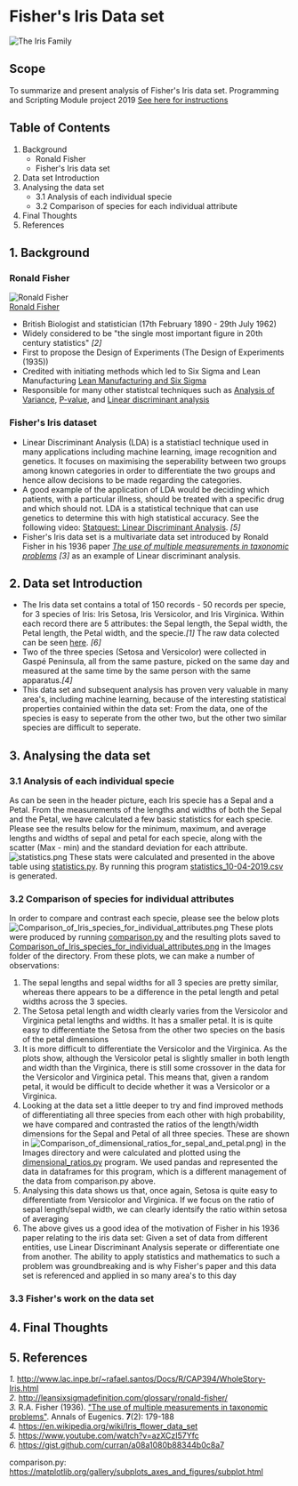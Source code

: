 # Fisher's Iris Data set
![The Iris Family](/Images/iris-machinelearning.png)
## Scope
To summarize and present analysis of Fisher's Iris data set. Programming and Scripting Module project 2019
[See here for instructions](https://github.com/ianmcloughlin/project-pands/raw/master/project.pdf)
## Table of Contents
1. Background
    - Ronald Fisher
    - Fisher's Iris data set
2. Data set Introduction
3. Analysing the data set
    - 3.1 Analysis of each individual specie
    - 3.2 Comparison of species for each individual attribute
4. Final Thoughts
5. References

## 1. Background
### Ronald Fisher 
![Ronald Fisher](/Images/Ronald.Fisher.jpg)  
[Ronald Fisher](http://leansixsigmadefinition.com/glossary/ronald-fisher/)  
* British Biologist and statistician (17th February 1890 - 29th July 1962)
* Widely considered to be "the single most important figure in 20th century statistics" *[2]*
* First to propose the Design of Experiments (The Design of Experiments (1935))
* Credited with initiating methods which led to Six Sigma and Lean Manufacturing [Lean Manufacturing and Six Sigma](http://leansixsigmadefinition.com/glossary/six-sigma/)
* Responsible for many other statistcal techniques such as [Analysis of Variance](http://leansixsigmadefinition.com/glossary/anova/), [P-value](https://en.wikipedia.org/wiki/P-value), and [Linear discriminant analysis](https://en.wikipedia.org/wiki/Linear_discriminant_analysis)

### Fisher's Iris dataset
* Linear Discriminant Analysis (LDA) is a statistiacl technique used in many applications including machine learning, image recognition and genetics. It focuses on maximising the seperability between two groups among known categories in order to differentiate the two groups and hence allow decisions to be made regarding the categories. 
* A good example of the application of LDA would be deciding which patients, with a particular illness, should be treated with a specific drug and which should not. LDA is a statistical technique that can use genetics to determine this with high statistical accuracy. See the following video: [Statquest: Linear Discriminant Analysis](https://www.youtube.com/watch?v=azXCzI57Yfc). *[5]*
* Fisher's Iris data set is a multivariate data set introduced by Ronald Fisher in his 1936 paper *[The use of multiple measurements in taxonomic problems](https://onlinelibrary.wiley.com/doi/epdf/10.1111/j.1469-1809.1936.tb02137.x)* *[3]* as an example of Linear discriminant analysis.

## 2. Data set Introduction
* The Iris data set contains a total of 150 records - 50 records per specie, for 3 species of Iris: Iris Setosa, Iris Versicolor, and Iris Virginica. Within each record there are 5 attributes: the Sepal length, the Sepal width, the Petal length, the Petal width, and the specie.*[1]* The raw data colected can be seen [here](iris.csv). *[6]*
* Two of the three species (Setosa and Versicolor) were collected in Gaspé Peninsula, all from the same pasture, picked on the same day and measured at the same time by the same person with the same apparatus.*[4]*
* This data set and subsequent analysis has proven very valuable in many area's, including machine learning, because of the interesting statistical properties containied within the data set: From the data, one of the species is easy to seperate from the other two, but the other two similar species are difficult to seperate.

## 3. Analysing the data set
### 3.1 Analysis of each individual specie
As can be seen in the header picture, each Iris specie has a Sepal and a Petal. From the measurements of the lengths and widths of both the Sepal and the Petal, we have calculated a few basic statistics for each specie. Please see the results below for the minimum, maximum, and average lengths and widths of sepal and petal for each specie, along with the scatter (Max - min) and the standard deviation for each attribute.
![statistics.png](/Images/statistics.png) 
These stats were calculated and presented in the above table using [statistics.py](statistics.py). By running this program [statistics_10-04-2019.csv](statistics_10-04-2019.csv) is generated.

### 3.2 Comparison of species for individual attributes
In order to compare and contrast each specie, please see the below plots ![Comparison_of_Iris_species_for_individual_attributes.png](/Images/Comparison_of_Iris_species_for_individual_attributes.png) These plots were produced by running [comparison.py](comparison.py) and the resulting plots saved to [Comparison_of_Iris_species_for_individual_attributes.png](/Images/Comparison_of_Iris_species_for_individual_attributes.png) in the Images folder of the directory. 
From these plots, we can make a number of observations:
1. The sepal lengths and sepal widths for all 3 species are pretty similar, whereas there appears to be a difference in the petal length and petal widths across the 3 species.
2. The Setosa petal length and width clearly varies from the Versicolor and Virginica petal lengths and widths. It has a smaller petal. It is is quite easy to differentiate the Setosa from the other two species on the basis of the petal dimensions
3. It is more difficult to differentiate the Versicolor and the Virginica. As the plots show, although the Versicolor petal is slightly smaller in both length and width than the Virginica, there is still some crossover in the data for the Versicolor and Virginica petal. This means that, given a random petal, it would be difficult to decide whether it was a Versicolor or a Virginica.
4. Looking at the data set a little deeper to try and find improved methods of differentiating all three species from each other with high probability, we have compared and contrasted the ratios of the length/width dimensions for the Sepal and Petal of all three species. These are shown in ![Comparison_of_dimensional_ratios_for_sepal_and_petal.png](/Images/Comparison_of_dimensional_ratios_for_sepal_and_petal.png)) in the Images directory and were calculated and plotted using the [dimensional_ratios.py](dimensional_ratios.py) program. We used pandas and represented the data in dataframes for this program, which is a different management of the data from comparison.py above.
5. Analysing this data shows us that, once again, Setosa is quite easy to differentiate from Versicolor and Virginica. If we focus on the ratio of sepal length/sepal width, we can clearly identsify the ratio within setosa of averaging 
4. The above gives us a good idea of the motivation of Fisher in his 1936 paper relating to the iris data set: Given a set of data from different entities, use Linear Discriminant Analysis seperate or differentiate one from another. The ability to apply statistics and mathematics to such a problem was groundbreaking and is why Fisher's paper and this data set is referenced and applied in so many area's to this day

### 3.3 Fisher's work on the data set



## 4. Final Thoughts

## 5. References
*1.* http://www.lac.inpe.br/~rafael.santos/Docs/R/CAP394/WholeStory-Iris.html  
*2.* http://leansixsigmadefinition.com/glossary/ronald-fisher/  
*3.* R.A. Fisher (1936). ["The use of multiple measurements in taxonomic problems"](https://onlinelibrary.wiley.com/doi/epdf/10.1111/j.1469-1809.1936.tb02137.x). Annals of Eugenics. **7**(2): 179-188  
*4.* https://en.wikipedia.org/wiki/Iris_flower_data_set  
*5.* https://www.youtube.com/watch?v=azXCzI57Yfc  
*6.* https://gist.github.com/curran/a08a1080b88344b0c8a7

comparison.py: https://matplotlib.org/gallery/subplots_axes_and_figures/subplot.html







